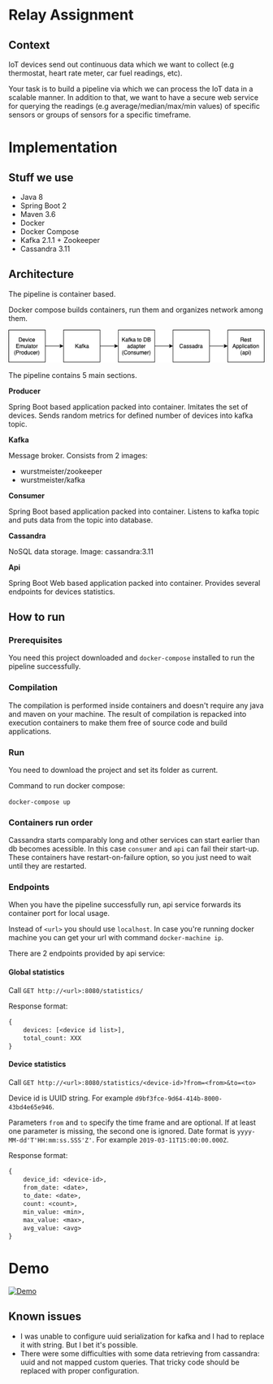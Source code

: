 # Relay Assignment

## Context 
IoT devices send out continuous data which we want to collect (e.g thermostat, heart rate meter, car fuel readings, etc). 

Your task is to build a pipeline via which we can process the IoT data in a scalable manner. In addition to that, we want to have a secure web service for querying the readings (e.g average/median/max/min values) of specific sensors or groups of sensors for a specific timeframe.

# Implementation

## Stuff we use

- Java 8
- Spring Boot 2
- Maven 3.6
- Docker
- Docker Compose
- Kafka 2.1.1 + Zookeeper
- Cassandra 3.11

## Architecture

The pipeline is container based. 

Docker compose builds containers, run them and organizes network among them.

![Architecture diagram](diagram.png)

The pipeline contains 5 main sections.

**Producer**

Spring Boot based application packed into container. 
Imitates the set of devices. 
Sends random metrics for defined number of devices into kafka topic.  
 
**Kafka**

Message broker. Consists from 2 images:
- wurstmeister/zookeeper
- wurstmeister/kafka 

**Consumer**

Spring Boot based application packed into container.
Listens to kafka topic and puts data from the topic into database.

**Cassandra**

NoSQL data storage. Image: cassandra:3.11

**Api**

Spring Boot Web based application packed into container. 
Provides several endpoints for devices statistics.

## How to run

### Prerequisites

You need this project downloaded and ```docker-compose``` installed to run the pipeline successfully. 

### Compilation

The compilation is performed inside containers and doesn't require any java and maven on your machine. 
The result of compilation is repacked into execution containers to make them free of source code and build applications. 

### Run

You need to download the project and set its folder as current.

Command to run docker compose:

```docker-compose up```

### Containers run order

Cassandra starts comparably long and other services can start earlier than db becomes acessible.
In this case ```consumer``` and ```api``` can fail their start-up. These containers have restart-on-failure option, so you just need to wait until they are restarted.

### Endpoints

When you have the pipeline successfully run, api service forwards its container port for local usage.

Instead of ```<url>``` you should use ```localhost```. 
In case you're running docker machine you can get your url with command ```docker-machine ip```.

There are 2 endpoints provided by api service:
#### Global statistics

Call ```GET http://<url>:8080/statistics/```

Response format:
```
{
    devices: [<device id list>],
    total_count: XXX
}
```
#### Device statistics

Call ```GET http://<url>:8080/statistics/<device-id>?from=<from>&to=<to>```

Device id is UUID string. For example ```d9bf3fce-9d64-414b-8000-43bd4e65e946```.

Parameters ```from``` and ```to``` specify the time frame and are optional. If at least one parameter is missing, the second one is ignored. 
Date format is ```yyyy-MM-dd'T'HH:mm:ss.SSS'Z'```. For example ```2019-03-11T15:00:00.000Z```. 

Response format:
```
{
    device_id: <device-id>,
    from_date: <date>,
    to_date: <date>,
    count: <count>,
    min_value: <min>,
    max_value: <max>,
    avg_value: <avg>
}
```
# Demo

[![Demo](https://img.youtube.com/vi/WgO-rIT4IpE/0.jpg)](https://www.youtube.com/watch?v=WgO-rIT4IpE)

## Known issues

- I was unable to configure uuid serialization for kafka and I had to replace it with string. But I bet it's possible.
- There were some difficulties with some data retrieving from cassandra: uuid and not mapped custom queries. That tricky code should be replaced with proper configuration. 
